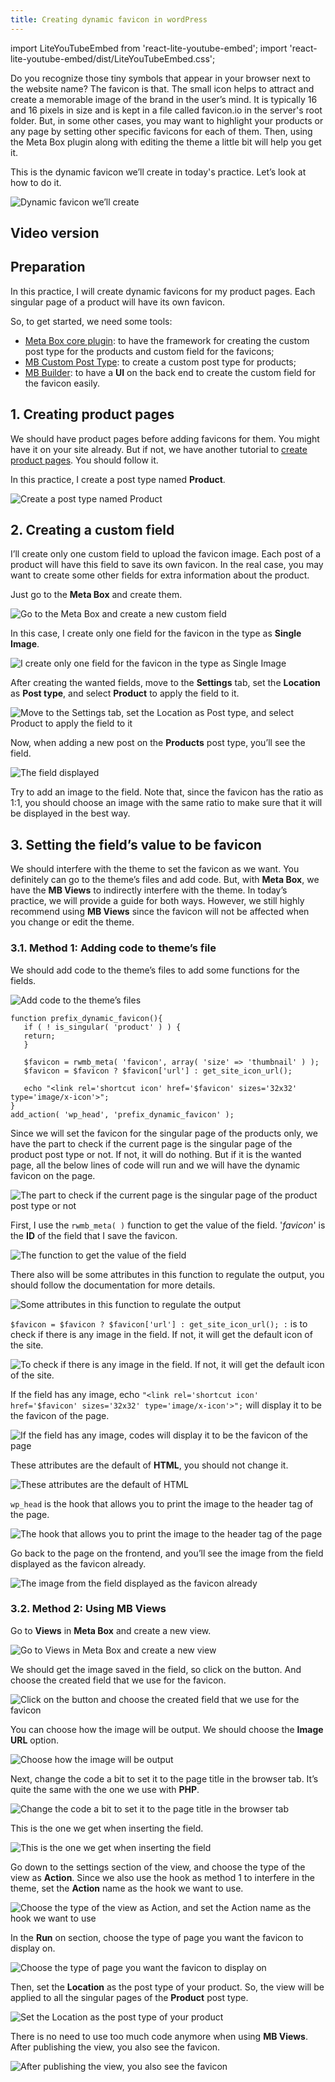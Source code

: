```yaml
---
title: Creating dynamic favicon in wordPress
---
```


import LiteYouTubeEmbed from 'react-lite-youtube-embed';
import 'react-lite-youtube-embed/dist/LiteYouTubeEmbed.css';

Do you recognize those tiny symbols that appear in your browser next to the website name? The favicon is that. The small icon helps to attract and create a memorable image of the brand in the user’s mind. It is typically 16 and 16 pixels in size and is kept in a file called favicon.io in the server's root folder. But, in some other cases, you may want to highlight your products or any page by setting other specific favicons for each of them. Then, using the Meta Box plugin along with editing the theme a little bit will help you get it.

This is the dynamic favicon we’ll create in today's practice. Let’s look at how to do it.

![Dynamic favicon we’ll create](https://imgur.elightup.com/cc7Mq7L.png)

## Video version

<LiteYouTubeEmbed id='Lb42Nv2Bkf0' />

## Preparation

In this practice, I will create dynamic favicons for my product pages. Each singular page of a product will have its own favicon.

So, to get started, we need some tools:

* [Meta Box core plugin](https://wordpress.org/plugins/meta-box/): to have the framework for creating the custom post type for the products and custom field for the favicons;
* [MB Custom Post Type](https://metabox.io/plugins/custom-post-type/): to create a custom post type for products;
* [MB Builder](https://metabox.io/plugins/meta-box-builder/): to have a **UI** on the back end to create the custom field for the favicon easily.

## 1. Creating product pages

We should have product pages before adding favicons for them. You might have it on your site already. But if not, we have another tutorial to [create product pages](https://metabox.io/series/product-page/). You should follow it.

In this practice, I create a post type named **Product**.

![Create a post type named Product](https://imgur.elightup.com/g8piQG7.png)

## 2. Creating a custom field

I’ll create only one custom field to upload the favicon image. Each post of a product will have this field to save its own favicon. In the real case, you may want to create some other fields for extra information about the product.

Just go to the **Meta Box** and create them.

![Go to the Meta Box and create a new custom field](https://imgur.elightup.com/eDDbNQv.png)

In this case, I create only one field for the favicon in the type as **Single Image**.

![I create only one field for the favicon in the type as Single Image](https://imgur.elightup.com/O0S0ODL.png)

After creating the wanted fields, move to the **Settings** tab, set the **Location** as **Post type**, and select **Product** to apply the field to it.

![Move to the Settings tab, set the Location as Post type, and select Product to apply the field to it](https://imgur.elightup.com/Xt8koLp.png)

Now, when adding a new post on the **Products** post type, you’ll see the field.

![The field displayed](https://imgur.elightup.com/vwgGnpV.png)

Try to add an image to the field. Note that, since the favicon has the ratio as 1:1, you should choose an image with the same ratio to make sure that it will be displayed in the best way.

## 3. Setting the field’s value to be favicon

We should interfere with the theme to set the favicon as we want. You definitely can go to the theme’s files and add code. But, with **Meta Box**, we have the **MB Views** to indirectly interfere with the theme. In today’s practice, we will provide a guide for both ways. However, we still highly recommend using **MB Views** since the favicon will not be affected when you change or edit the theme.

### 3.1. Method 1: Adding code to theme’s file

We should add code to the theme’s files to add some functions for the fields.

![Add code to the theme’s files](https://imgur.elightup.com/o7zoZsh.png)

```
function prefix_dynamic_favicon(){
   if ( ! is_singular( 'product' ) ) {
   return;
   }

   $favicon = rwmb_meta( 'favicon', array( 'size' => 'thumbnail' ) );
   $favicon = $favicon ? $favicon['url'] : get_site_icon_url();

   echo "<link rel='shortcut icon' href='$favicon' sizes='32x32' type='image/x-icon'>";
}
add_action( 'wp_head', 'prefix_dynamic_favicon' );
```

Since we will set the favicon for the singular page of the products only, we have the part to check if the current page is the singular page of the product post type or not. If not, it will do nothing. But if it is the wanted page, all the below lines of code will run and we will have the dynamic favicon on the page.

![The part to check if the current page is the singular page of the product post type or not](https://imgur.elightup.com/sQw7dkk.png)

First, I use the ` rwmb_meta( ) ` function to get the value of the field. '_favicon_' is the **ID** of the field that I save the favicon.

![The function to get the value of the field](https://imgur.elightup.com/AuP2ZaD.png)

There also will be some attributes in this function to regulate the output, you should follow the documentation for more details.

![Some attributes in this function to regulate the output](https://imgur.elightup.com/K47cBGc.png)

` $favicon = $favicon ? $favicon['url'] : get_site_icon_url(); : ` is to check if there is any image in the field. If not, it will get the default icon of the site.

![To check if there is any image in the field. If not, it will get the default icon of the site.](https://imgur.elightup.com/jZWgZjQ.png)

If the field has any image, echo ` "<link rel='shortcut icon' href='$favicon' sizes='32x32' type='image/x-icon'>"; ` will display it to be the favicon of the page.

![If the field has any image, codes will display it to be the favicon of the page](https://imgur.elightup.com/4eDPsQZ.png)

These attributes are the default of **HTML**, you should not change it.

![These attributes are the default of HTML](https://imgur.elightup.com/BppjdQF.png)

` wp_head ` is the hook that allows you to print the image to the header tag of the page.

![The hook that allows you to print the image to the header tag of the page](https://imgur.elightup.com/yV0rBq2.png)

Go back to the page on the frontend, and you’ll see the image from the field displayed as the favicon already.

![The image from the field displayed as the favicon already](https://imgur.elightup.com/7WYdYtK.png)

### 3.2. Method 2: Using MB Views

Go to **Views** in **Meta Box** and create a new view.

![Go to Views in Meta Box and create a new view](https://imgur.elightup.com/hsF0HW7.png)

We should get the image saved in the field, so click on the button. And choose the created field that we use for the favicon.

![Click on the button and choose the created field that we use for the favicon](https://imgur.elightup.com/ZIOawsr.png)

You can choose how the image will be output. We should choose the **Image URL** option.

![Choose how the image will be output](https://imgur.elightup.com/Aaq5skQ.png)

Next, change the code a bit to set it to the page title in the browser tab. It’s quite the same with the one we use with **PHP**.

![Change the code a bit to set it to the page title in the browser tab](https://imgur.elightup.com/ggZr5ck.png)

This is the one we get when inserting the field.

![This is the one we get when inserting the field](https://imgur.elightup.com/tjsn3zs.png)

Go down to the settings section of the view, and choose the type of the view as **Action**. Since we also use the hook as method 1 to interfere in the theme, set the **Action** name as the hook we want to use.

![Choose the type of the view as Action, and set the Action name as the hook we want to use](https://imgur.elightup.com/k9IJOs4.png)

In the **Run** on section, choose the type of page you want the favicon to display on.

![Choose the type of page you want the favicon to display on](https://imgur.elightup.com/4uzSttF.png)

Then, set the **Location** as the post type of your product. So, the view will be applied to all the singular pages of the **Product** post type.

![Set the Location as the post type of your product](https://imgur.elightup.com/RPzNMbf.png)

There is no need to use too much code anymore when using **MB Views**. After publishing the view, you also see the favicon.

![After publishing the view, you also see the favicon](https://imgur.elightup.com/Y3V72aK.png)
